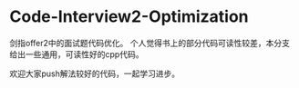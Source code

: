 # Code-Interview2-Optimization

剑指offer2中的面试题代码优化。
个人觉得书上的部分代码可读性较差，本分支给出一些通用，可读性好的cpp代码。

欢迎大家push解法较好的代码，一起学习进步。
